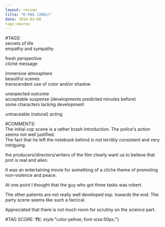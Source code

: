 ```yaml
---  
layout: review  
title: "K-PAX (2001)"  
date: 2014-03-08  
tags:movrev  
---  
```

  
#TAGS:  
secrets of life  
empathy and sympathy  
  
fresh perspective  
cliché message  
  
immersive atmosphere  
beautiful scenes  
transcendent use of color and/or shadow  
  
unexpected outcome  
acceptable suspense (developments predicted minutes before)  
some characters lacking development  
  
untraceable (natural) acting  
  
#COMMENTS:  
The initial cop scene is a rather brash introduction. The police's action seems not well justified.  
The fact that he left the notebook behind is not terribly consistent and very intriguing.  
  
the producers/directors/writers of the film clearly want us to believe that prot is real and alien.  
  
It was an entertaining movie for something of a cliche theme of promoting non-violence and peace.  
  
At one point I thought that the guy who got three tasks was robert.  
  
The other patients are not really well developed esp. towards the end. The party scene seems like such a farcical.  
  
Appreciated that there is not much room for scrutiny on the science part.  
  
  
  
  
  
#TAG SCORE: **11**{: style:"color:yellow; font-size:50px;"}  
